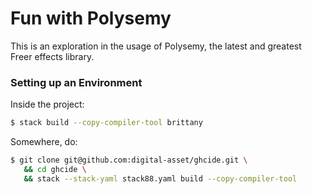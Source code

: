 # Fun with Polysemy

This is an exploration in the usage of Polysemy, the latest and greatest Freer effects library.


### Setting up an Environment

Inside the project:
```bash
$ stack build --copy-compiler-tool brittany
```

Somewhere, do:
```bash
$ git clone git@github.com:digital-asset/ghcide.git \
   && cd ghcide \
   && stack --stack-yaml stack88.yaml build --copy-compiler-tool
```
